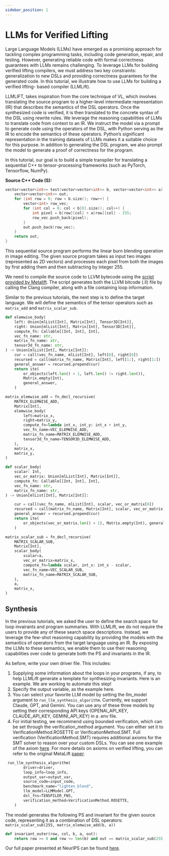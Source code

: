 ```yaml
---
sidebar_position: 1
---
```


# LLMs for Verified Lifting

Large Language Models (LLMs) have emerged as a promising approach for tackling complex programming tasks, including code generation, repair, and testing. However, generating reliable code with formal correctness guarantees with LLMs remains challenging. To leverage LLMs for building verified lifting compilers, we must address two key constraints:
generalization to new DSLs and providing correctness guarantees for the generated code. In this tutorial, we illustrate how to use LLMs for building a verified lifting- based compiler (LLMLift).

LLMLIFT, takes inspiration from the core technique of VL, which involves translating the source program to a higher-level intermediate representation (IR) that describes the semantics of the DSL operators. Once the synthesized code is verified, it is then translated to the concrete syntax of the DSL using rewrite rules. We leverage the reasoning capabilities of LLMs to translate code from context to an IR. We instruct the model via a prompt to generate code using the operators of the DSL, with Python serving as the IR to encode the semantics of these operators. Python’s significant representation in the training datasets of LLMs makes it a suitable choice for this purpose. In addition to generating the DSL program, we also prompt the model to generate a proof of correctness for the program.

In this tutorial, our goal is to build a simple transpiler for translating a sequential C++ to tensor-processing frameworks (such as PyTorch, Tensorflow, NumPy).

**Source C++ Code (S):**

```cpp
vector<vector<int>> test(vector<vector<int>> b, vector<vector<int>> a) {
    vector<vector<int>> out;
    for (int row = 0; row < b.size(); row++) {
        vector<int> row_vec;
        for (int col = 0; col < b[0].size(); col++) {
            int pixel = b[row][col] + a[row][col] - 255;
            row_vec.push_back(pixel);
        }
        out.push_back(row_vec);
    }
    return out;
}
```

This sequential source program performs the linear burn blending operation in image editing. The given source program takes as input two images (represented as 2D vectors) and processes each pixel from both the images by first adding them and then subtracting by integer 255.

We need to compile the source code to LLVM bytecode using the [script provided by Metalift](https://github.com/metalift/metalift/blob/main/metalift/utils/llvm/compile-add-blocks). The script generates both the LLVM bitcode (.ll) file by calling the Clang compiler, along with a file containing loop information.

Similar to the previous tutorials, the next step is to define the target language. We will define the semantics of the tensor operators such as `matrix_add` and `matrix_scalar_sub`.

<!--phmdoctest-mark.skip-->
```python
def elemwise_body(
    left: Union[mlList[Int], Matrix[Int], Tensor3D[Int]],
    right: Union[mlList[Int], Matrix[Int], Tensor3D[Int]],
    compute_fn: Callable[[Int, Int], Int],
    vec_fn_name: str,
    matrix_fn_name: str,
    tensor3d_fn_name: str,
) -> Union[mlList[Int], Matrix[Int]]:
    cur = call(vec_fn_name, mlList[Int], left[0], right[0])
    recursed = call(matrix_fn_name, Matrix[Int], left[1:], right[1:])
    general_answer = recursed.prepend(cur)
    return ite(
        or_objects(left.len() < 1, left.len() != right.len()),
        Matrix.empty(Int),
        general_answer,
    )

matrix_elemwise_add = fn_decl_recursive(
    MATRIX_ELEMWISE_ADD,
    Matrix[Int],
    elemwise_body(
        left=matrix_x,
        right=matrix_y,
        compute_fn=lambda int_x, int_y: int_x + int_y,
        vec_fn_name=VEC_ELEMWISE_ADD,
        matrix_fn_name=MATRIX_ELEMWISE_ADD,
        tensor3d_fn_name=TENSOR3D_ELEMWISE_ADD,
    ),
    matrix_x,
    matrix_y,
)
```

<!--phmdoctest-mark.skip-->
```python
def scalar_body(
    scalar: Int,
    vec_or_matrix: Union[mlList[Int], Matrix[Int]],
    compute_fn: Callable[[Int, Int], Int],
    vec_fn_name: str,
    matrix_fn_name: str,
) -> Union[mlList[Int], Matrix[Int]]:

    cur = call(vec_fn_name, mlList[Int], scalar, vec_or_matrix[0])
    recursed = call(matrix_fn_name, Matrix[Int], scalar, vec_or_matrix[1:])
    general_answer = recursed.prepend(cur)
    return ite(
        or_objects(vec_or_matrix.len() < 1), Matrix.empty(Int), general_answer
    )

matrix_scalar_sub = fn_decl_recursive(
    MATRIX_SCALAR_SUB,
    Matrix[Int],
    scalar_body(
        scalar=a,
        vec_or_matrix=matrix_x,
        compute_fn=lambda scalar, int_x: int_x - scalar,
        vec_fn_name=VEC_SCALAR_SUB,
        matrix_fn_name=MATRIX_SCALAR_SUB,
    ),
    a,
    matrix_x,
)
```

## Synthesis

In the previous tutorials, we asked the user to define the search space for loop invairants and program summaries. With LLMLift, we do not require the users to provide any of these search space descriptions. Instead, we leverage the few-shot reasoning capability by providing the models with the semantics of operators from the target language using an IR. By exposing the LLMs to these semantics, we enable them to use their reasoning capabilities over code to generate both the PS and invariants in the IR.

As before, write your own driver file. This includes:
1. Supplying some information about the loops in your programs, if any, to help LLMLift generate a template for synthesizing invariants. Here is an example. We are working to automate this step!
2. Specify the output variable, as the example here.
3. You can select your favorite LLM model by setting the llm_model argument to ```run_llm_synthesis_algorithm```. Currently, we support Claude, GPT, and Gemini. You can use any of these three models by setting their corresponding API keys (OPENAI_API_KEY, CLAUDE_API_KEY, GEMINI_API_KEY) in a .env file.
4. For initial testing, we recommend using bounded verification, which can be set through the verification_method argument. You can either set it to VerificationMethod.ROSETTE or VerificationMethod.SMT. Full verification (VerificationMethod.SMT) requires additional axioms for the SMT solver to reason over your custom DSLs. You can see one example of the axiom [here](https://github.com/metalift/metalift/blob/main/metalift/utils/tenspiler/axioms.py#L141-L149). For more details on axioms on verified lifting, you can refer to the original MetaLift [paper](https://drops.dagstuhl.de/storage/00lipics/lipics-vol263-ecoop2023/LIPIcs.ECOOP.2023.38/LIPIcs.ECOOP.2023.38.pdf).

<!--phmdoctest-mark.skip-->
```python
 run_llm_synthesis_algorithm(
        driver=driver,
        loop_info=loop_info,
        output_var=output_var,
        source_code=input_code,
        benchmark_name="lighten_blend",
        llm_model=LLMModel.GPT,
        dsl_fns=TENSPILER_FNS,
        verification_method=VerificationMethod.ROSETTE,
    )
```

The model generates the following PS and invariant for the given source code, representing it as a combination of DSL operators:
```matrix_scalar_sub(255, matrix_elemwise_add(b, a))```

<!--phmdoctest-mark.skip-->
```python
def invariant_outer(row, col, b, a, out):
    return row >= 0 and row <= len(b) and out == matrix_scalar_sub(255, matrix_add(b[:i], a[:i]))
```

Our full paper presented at NeurIPS can be found [here](https://openreview.net/forum?id=spwE9sLrfg).
